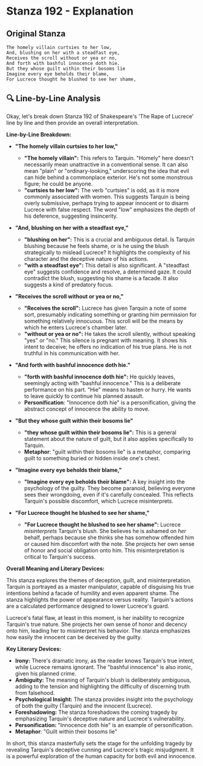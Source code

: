 # Stanza 192 - Explanation

## Original Stanza
```
The homely villain curtsies to her low,
And, blushing on her with a steadfast eye,
Receives the scroll without or yea or no,
And forth with bashful innocence doth hie.
But they whose guilt within their bosoms lie
Imagine every eye beholds their blame,
For Lucrece thought he blushed to see her shame,
```

## 🔍 Line-by-Line Analysis
Okay, let's break down Stanza 192 of Shakespeare's 'The Rape of Lucrece' line by line and then provide an overall interpretation.

**Line-by-Line Breakdown:**

*   **"The homely villain curtsies to her low,"**
    *   **"The homely villain":**  This refers to Tarquin.  "Homely" here doesn't necessarily mean unattractive in a conventional sense. It can also mean "plain" or "ordinary-looking," underscoring the idea that evil can hide behind a commonplace exterior. He's not some monstrous figure; he could be anyone.
    *   **"curtsies to her low":**  The verb "curtsies" is odd, as it is more commonly associated with women. This suggests Tarquin is being overly submissive, perhaps trying to appear innocent or to disarm Lucrece with false respect.  The word "low" emphasizes the depth of his deference, suggesting insincerity.

*   **"And, blushing on her with a steadfast eye,"**
    *   **"blushing on her":** This is a crucial and ambiguous detail.  Is Tarquin blushing because he feels shame, or is he using the blush strategically to mislead Lucrece?  It highlights the complexity of his character and the deceptive nature of his actions.
    *   **"with a steadfast eye":**  This detail is also significant. A "steadfast eye" suggests confidence and resolve, a determined gaze. It could contradict the blush, suggesting his shame is a facade. It also suggests a kind of predatory focus.

*   **"Receives the scroll without or yea or no,"**
    *   **"Receives the scroll":** Lucrece has given Tarquin a note of some sort, presumably indicating something or granting him permission for something relatively innocuous. This scroll will be the means by which he enters Lucrece's chamber later.
    *   **"without or yea or no":**  He takes the scroll silently, without speaking "yes" or "no." This silence is pregnant with meaning. It shows his intent to deceive; he offers no indication of his true plans. He is not truthful in his communication with her.

*   **"And forth with bashful innocence doth hie."**
    *   **"forth with bashful innocence doth hie":** He quickly leaves, seemingly acting with "bashful innocence." This is a deliberate performance on his part. "Hie" means to hasten or hurry. He wants to leave quickly to continue his planned assault.
    *   **Personification**: "Innocence doth hie" is a personification, giving the abstract concept of innocence the ability to move.

*   **"But they whose guilt within their bosoms lie"**
    *   **"they whose guilt within their bosoms lie":** This is a general statement about the nature of guilt, but it also applies specifically to Tarquin.
    *   **Metaphor**: "guilt within their bosoms lie" is a metaphor, comparing guilt to something buried or hidden inside one's chest.

*   **"Imagine every eye beholds their blame,"**
    *   **"Imagine every eye beholds their blame":**  A key insight into the psychology of the guilty.  They become paranoid, believing everyone sees their wrongdoing, even if it's carefully concealed. This reflects Tarquin's possible discomfort, which Lucrece misinterprets.

*   **"For Lucrece thought he blushed to see her shame,"**
    *   **"For Lucrece thought he blushed to see her shame":**  Lucrece *misinterprets* Tarquin's blush. She believes he is ashamed on *her* behalf, perhaps because she thinks she has somehow offended him or caused him discomfort with the note. She projects her own sense of honor and social obligation onto him. This misinterpretation is critical to Tarquin's success.

**Overall Meaning and Literary Devices:**

This stanza explores the themes of deception, guilt, and misinterpretation. Tarquin is portrayed as a master manipulator, capable of disguising his true intentions behind a facade of humility and even apparent shame. The stanza highlights the power of appearance versus reality.  Tarquin's actions are a calculated performance designed to lower Lucrece's guard.

Lucrece's fatal flaw, at least in this moment, is her inability to recognize Tarquin's true nature. She projects her own sense of honor and decency onto him, leading her to misinterpret his behavior. The stanza emphasizes how easily the innocent can be deceived by the guilty.

**Key Literary Devices:**

*   **Irony:**  There's dramatic irony, as the reader knows Tarquin's true intent, while Lucrece remains ignorant.  The "bashful innocence" is also ironic, given his planned crime.
*   **Ambiguity:** The meaning of Tarquin's blush is deliberately ambiguous, adding to the tension and highlighting the difficulty of discerning truth from falsehood.
*   **Psychological Insight:** The stanza provides insight into the psychology of both the guilty (Tarquin) and the innocent (Lucrece).
*   **Foreshadowing:** The stanza foreshadows the coming tragedy by emphasizing Tarquin's deceptive nature and Lucrece's vulnerability.
*   **Personification:** "Innocence doth hie" is an example of personification.
*   **Metaphor**: "Guilt within their bosoms lie"

In short, this stanza masterfully sets the stage for the unfolding tragedy by revealing Tarquin's deceptive cunning and Lucrece's tragic misjudgment.  It is a powerful exploration of the human capacity for both evil and innocence.
